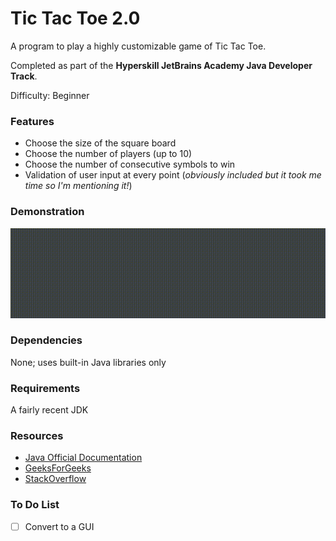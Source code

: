 # Tic Tac Toe 2.0

A program to play a highly customizable game of Tic Tac Toe.

Completed as part of the **Hyperskill JetBrains Academy Java Developer Track**.

Difficulty: Beginner

### Features
* Choose the size of the square board 
* Choose the number of players (up to 10)
* Choose the number of consecutive symbols to win
* Validation of user input at every point (*obviously included but it took me time so I'm mentioning it!*)

### Demonstration


![Demo](media/demo.gif)


### Dependencies

None; uses built-in Java libraries only

### Requirements

A fairly recent JDK

### Resources

* [Java Official Documentation](https://docs.oracle.com/javase/8/docs/)
* [GeeksForGeeks](https://www.geeksforgeeks.org/)
* [StackOverflow](https://stackoverflow.com/)

### To Do List

- [ ] Convert to a GUI
